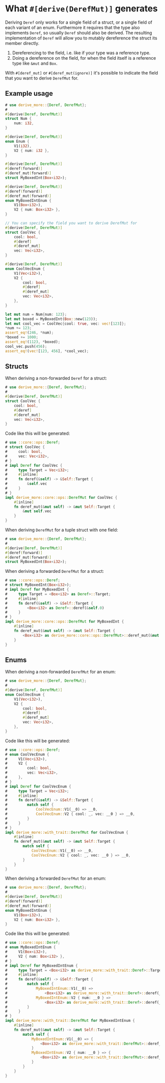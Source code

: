 # What `#[derive(DerefMut)]` generates

Deriving `Deref` only works for a single field of a struct, or a single field of
each variant of an enum.
Furthermore it requires that the type also implements `Deref`, so usually
`Deref` should also be derived.
The resulting implementation of `Deref` will allow you to mutably dereference
the struct its member directly.

1. Dereferencing to the field, i.e. like if your type was a reference type.
2. Doing a dereference on the field, for when the field itself is a reference
   type like `&mut` and `Box`.

With `#[deref_mut]` or `#[deref_mut(ignore)]` it's possible to indicate the
field that you want to derive `DerefMut` for.




## Example usage

```rust
# use derive_more::{Deref, DerefMut};
#
#[derive(Deref, DerefMut)]
struct Num {
    num: i32,
}

#[derive(Deref, DerefMut)]
enum Enum {
    V1(i32),
    V2 { num: i32 },
}

#[derive(Deref, DerefMut)]
#[deref(forward)]
#[deref_mut(forward)]
struct MyBoxedInt(Box<i32>);

#[derive(Deref, DerefMut)]
#[deref(forward)]
#[deref_mut(forward)]
enum MyBoxedIntEnum {
    V1(Box<i32>),
    V2 { num: Box<i32> },
}

// You can specify the field you want to derive DerefMut for
#[derive(Deref, DerefMut)]
struct CoolVec {
    cool: bool,
    #[deref]
    #[deref_mut]
    vec: Vec<i32>,
}

#[derive(Deref, DerefMut)]
enum CoolVecEnum {
    V1(Vec<i32>),
    V2 {
        cool: bool,
        #[deref]
        #[deref_mut]
        vec: Vec<i32>,
    },
}

let mut num = Num{num: 123};
let mut boxed = MyBoxedInt(Box::new(123));
let mut cool_vec = CoolVec{cool: true, vec: vec![123]};
*num += 123;
assert_eq!(246, *num);
*boxed += 1000;
assert_eq!(1123, *boxed);
cool_vec.push(456);
assert_eq!(vec![123, 456], *cool_vec);
```




## Structs

When deriving a non-forwarded `Deref` for a struct:

```rust
# use derive_more::{Deref, DerefMut};
#
#[derive(Deref, DerefMut)]
struct CoolVec {
    cool: bool,
    #[deref]
    #[deref_mut]
    vec: Vec<i32>,
}
```

Code like this will be generated:

```rust
# use ::core::ops::Deref;
# struct CoolVec {
#     cool: bool,
#     vec: Vec<i32>,
# }
# impl Deref for CoolVec {
#     type Target = Vec<i32>;
#     #[inline]
#     fn deref(&self) -> &Self::Target {
#         &self.vec
#     }
# }
impl derive_more::core::ops::DerefMut for CoolVec {
    #[inline]
    fn deref_mut(&mut self) -> &mut Self::Target {
        &mut self.vec
    }
}
```

When deriving `DerefMut` for a tuple struct with one field:

```rust
# use derive_more::{Deref, DerefMut};
#
#[derive(Deref, DerefMut)]
#[deref(forward)]
#[deref_mut(forward)]
struct MyBoxedInt(Box<i32>);
```

When deriving a forwarded `DerefMut` for a struct:

```rust
# use ::core::ops::Deref;
# struct MyBoxedInt(Box<i32>);
# impl Deref for MyBoxedInt {
#     type Target = <Box<i32> as Deref>::Target;
#     #[inline]
#     fn deref(&self) -> &Self::Target {
#         <Box<i32> as Deref>::deref(&self.0)
#     }
# }
impl derive_more::core::ops::DerefMut for MyBoxedInt {
    #[inline]
    fn deref_mut(&mut self) -> &mut Self::Target {
        <Box<i32> as derive_more::core::ops::DerefMut>::deref_mut(&mut self.0)
    }
}
```




## Enums

When deriving a non-forwarded `DerefMut` for an enum:

```rust
# use derive_more::{Deref, DerefMut};
#
#[derive(Deref, DerefMut)]
enum CoolVecEnum {
    V1(Vec<i32>),
    V2 {
        cool: bool,
        #[deref]
        #[deref_mut]
        vec: Vec<i32>,
    },
}
```

Code like this will be generated:

```rust
# use ::core::ops::Deref;
# enum CoolVecEnum {
#     V1(Vec<i32>),
#     V2 {
#         cool: bool,
#         vec: Vec<i32>,
#     },
# }
# impl Deref for CoolVecEnum {
#     type Target = Vec<i32>;
#     #[inline]
#     fn deref(&self) -> &Self::Target {
#         match self {
#             CoolVecEnum::V1(__0) => __0,
#             CoolVecEnum::V2 { cool: _, vec: __0 } => __0,
#         }
#     }
# }
impl derive_more::with_trait::DerefMut for CoolVecEnum {
    #[inline]
    fn deref_mut(&mut self) -> &mut Self::Target {
        match self {
            CoolVecEnum::V1(__0) => __0,
            CoolVecEnum::V2 { cool: _, vec: __0 } => __0,
        }
    }
}
```

When deriving a forwarded `DerefMut` for an enum:

```rust
# use derive_more::{Deref, DerefMut};
#
#[derive(Deref, DerefMut)]
#[deref(forward)]
#[deref_mut(forward)]
enum MyBoxedIntEnum {
    V1(Box<i32>),
    V2 { num: Box<i32> },
}
```

Code like this will be generated:

```rust
# use ::core::ops::Deref;
# enum MyBoxedIntEnum {
#     V1(Box<i32>),
#     V2 { num: Box<i32> },
# }
# impl Deref for MyBoxedIntEnum {
#     type Target = <Box<i32> as derive_more::with_trait::Deref>::Target;
#     #[inline]
#     fn deref(&self) -> &Self::Target {
#         match self {
#             MyBoxedIntEnum::V1(__0) =>
#                 <Box<i32> as derive_more::with_trait::Deref>::deref(__0),
#             MyBoxedIntEnum::V2 { num: __0 } =>
#                 <Box<i32> as derive_more::with_trait::Deref>::deref(__0),
#         }
#     }
# }
impl derive_more::with_trait::DerefMut for MyBoxedIntEnum {
    #[inline]
    fn deref_mut(&mut self) -> &mut Self::Target {
        match self {
            MyBoxedIntEnum::V1(__0) => {
                <Box<i32> as derive_more::with_trait::DerefMut>::deref_mut(__0)
            }
            MyBoxedIntEnum::V2 { num: __0 } => {
                <Box<i32> as derive_more::with_trait::DerefMut>::deref_mut(__0)
            }
        }
    }
}
```

